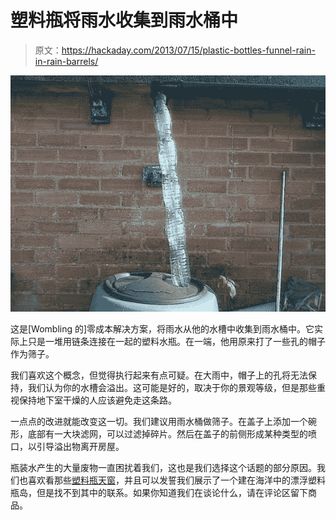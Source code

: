 # 塑料瓶将雨水收集到雨水桶中

> 原文：<https://hackaday.com/2013/07/15/plastic-bottles-funnel-rain-in-rain-barrels/>

![plastic-bottle-downspout](img/72d54031fce242544c9400f91ce002e6.png)

这是[Wombling 的]零成本解决方案，将雨水从他的水槽中收集到雨水桶中。它实际上只是一堆用链条连接在一起的塑料水瓶。在一端，他用原来打了一些孔的帽子作为筛子。

我们喜欢这个概念，但觉得执行起来有点可疑。在大雨中，帽子上的孔将无法保持，我们认为你的水槽会溢出。这可能是好的，取决于你的景观等级，但是那些重视保持地下室干燥的人应该避免走这条路。

一点点的改进就能改变这一切。我们建议用雨水桶做筛子。在盖子上添加一个碗形，底部有一大块滤网，可以过滤掉碎片。然后在盖子的前侧形成某种类型的喷口，以引导溢出物离开房屋。

瓶装水产生的大量废物一直困扰着我们，这也是我们选择这个话题的部分原因。我们也喜欢看那些[塑料瓶天窗](http://hackaday.com/2011/03/08/soda-bottle-skylights/)，并且可以发誓我们展示了一个建在海洋中的漂浮塑料瓶岛，但是找不到其中的联系。如果你知道我们在谈论什么，请在评论区留下商品。